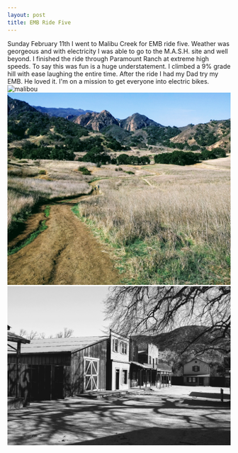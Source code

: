 ```yaml
---
layout: post
title: EMB Ride Five
---
```

Sunday February 11th I went to Malibu Creek for EMB ride five.  Weather was georgeous and with electricity I was able to go to the M.A.S.H. site and well beyond.  I finished the ride through
Paramount Ranch at extreme high speeds.  To say this was fun is a huge understatement.  I climbed a 9% grade hill with ease laughing the entire time.  After the ride I had my Dad try my EMB.  He loved it.  I'm on a mission to get everyone into electric bikes.
![malibou](/images/malibou.jpg)
![malibu](/images/malibu.jpg)
![paramount](/images/paramount.jpg)
